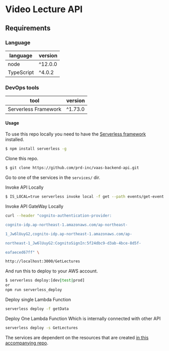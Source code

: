 # Video Lecture API

## Requirements

### Language

| language   | version |
| ---------- | ------- |
| node       | ^12.0.0 |
| TypeScript | ^4.0.2  |

### DevOps tools

| tool                 | version |
| -------------------- | ------- |
| Serverless Framework | ^1.73.0 |

#### Usage

To use this repo locally you need to have the [Serverless framework](https://serverless.com) installed.

```bash
$ npm install serverless -g
```

Clone this repo.

```bash
$ git clone https://github.com/prd-inc/vaas-backend-api.git
```

Go to one of the services in the `services/` dir.

Invoke API Locally

```bash
$ IS_LOCAL=true serverless invoke local -f get --path events/get-event.json
```

Invoke API GateWay Locally

```bash
curl --header "cognito-authentication-provider:

cognito-idp.ap-northeast-1.amazonaws.com/ap-northeast-

1_Jw6lUuyG2,cognito-idp.ap-northeast-1.amazonaws.com/ap-

northeast-1_Jw6lUuyG2:CognitoSignIn:5f24dbc9-d3ab-4bce-8d5f-

eafaeced67ff" \

http://localhost:3000/GetLectures
```

And run this to deploy to your AWS account.

```bash
$ serverless deploy:[dev|test|prod]
or
npm run serverless_deploy
```

Deploy single Lambda Function

```bash
serverless deploy -f getData
```

Deploy One Lambda Function Which is internally connected with other API

```bash
serverless deploy -s GetLectures
```

The services are dependent on the resources that are created [in this accompanying repo](https://github.com/prd-inc/vaas-backend-resources.git).
